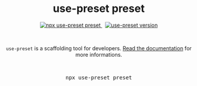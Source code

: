 <p align="center">
  <h1 align="center">use-preset preset</h1>
  <p align="center">
    <a href="https://github.com/use-preset/use-preset/releases">
      <img alt="npx use-preset preset" src="https://img.shields.io/badge/use--preset-preset-blue?style=flat-square">
    </a>
    &nbsp;
    <a href="https://www.npmjs.com/package/use-preset">
      <img alt="use-preset version" src="https://img.shields.io/npm/v/use-preset?color=32c854&style=flat-square&label=use-preset">
    </a>
  </p>
  <br />
  <p align="center">
    <code>use-preset</code> is a scaffolding tool for developers. <a href="https://docs.usepreset.dev/">Read the documentation</a> for more informations.
  </p>
  <br />
  <pre align="center">npx use-preset preset</pre>
  &nbsp;
<p>
